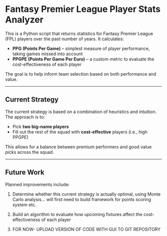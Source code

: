 # Fantasy Premier League Player Stats Analyzer

This is a Python script that returns statistics for Fantasy Premier League (FPL) players over the past number of years. It calculates:

- **PPG (Points Per Game)** – simplest measure of player performance, taking games missed into account
- **PPGPE (Points Per Game Per Euro)** – a custom metric to evaluate the cost-effectiveness of each player

The goal is to help inform team selection based on both performance and value.

---

## Current Strategy

The current strategy is based on a combination of heuristics and intuition. The approach is to:

- Pick **two big-name players**
- Fill out the rest of the squad with **cost-effective** players (i.e., high PPGPE)

This allows for a balance between premium performers and good value picks across the squad.

---

## Future Work

Planned improvements include:

1. Determine whether this current strategy is actually optimal, using Monte Carlo analysis... will first need to build framework for points scoring system etc.

2. Build an algorithm to evaluate how upcoming fixtures affect the cost-effectiveness of each player 

3. FOR NOW- UPLOAD VERSION OF CODE WITH GUI TO GIT REPOSITORY
